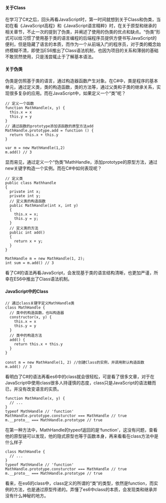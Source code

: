#### 关于Class
在学习了C#之后，回头再看JavaScript时，第一时间就想到关于Class和伪类，当初在看《JavaScript高程》和《JavaScript语言精粹》时，在关于原型和继承的相关章节，不止一次的提到了伪类，并阐述了使用的伪类的优点和缺点。“伪类”形式可以给习惯了使用基于类的语言编程的后端程序员提供方便书写JavaScript的便利，但是隐藏了语言的本质，而作为一个从前端入门的程序员，对于类的概念始终模糊不清，即使当ES6推出了Class语法机制，也因为项目的关系和薄弱的基础不敢贸然使用，只是浅尝辄止于了解基本语法。

#### 关于伪类
伪类是仿照基于类的语言，通过构造器函数产生对象。在C#中，类是程序的基本单元，通过定义类，类的构造函数，类的方法等，通过父类和子类的继承关系，实现很多复杂的应用。而在JavaScript中，如果定义一个“类”呢？
```
// 定义一个函数
function MathHandle(x, y) {
  this.x = x
  this.y = y
}
// 通过函数的prototype添加该函数的原型方法add
MathHandle.prototype.add = function () {
  return this.x + this.y
}

var m = new MathHandle(1,2)
m.add() // 3
```
显而易见，通过定义一个“伪类”MathHandle，添加prototype的原型方法，通过new关键字构造一个实例。而在C#中如何表现呢？
```
// 定义类
public class Mathhandle
{
  private int x;
  private int y;
  // 定义类的构造函数
  public MathHandle(int x, int y)
  {
    this.x = x;
    this.y = y;
  }
  // 定义类的方法
  public int add()
  {
    return x + y;
  }
}

MathHandle m = new MathHandle(1, 2);
int sum = m.add() // 3
```
看了C#的语法再看JavaScript，会发现基于类的语言结构清晰，也更加严谨，所幸在ES6中推出了Class语法机制。

#### JavaScript中的Class
```
// 通过class关键字定义MathHandle类
class MathHandle {
  // 类中的构造函数，也叫构造器
  constructor(x, y) {
    this.x = x
    this.y = y
  }
  // 类中的构造方法
  add() {
    return this.x + this.y
  }
}

const m = new MathHandle(1, 2) //创建Class的实例，并调用默认构造函数
m.add() // 3
```
看明白了C#的语法再看es6中的class就会很轻松，可是看了很多文章，对于在JavaScript中使用class很多人持谨慎的态度，class只是JavaScript的语法糖而已，并没有改变语言的实质。
```
function MathHandle(x, y) {
  // ...
}
typeof MathHandle // 'function'
MathHandle.prototype.consturctor === MathHandle // true
m.__proto__ === MathHandle.prototype // true
```
在第一种方法中，MathHandle的typeof返回的是‘function'，这没有问题，查看他的原型链可以发现，他的隐式原型也等于函数本身，再来看看在class方法中是什么样子
```
class MathHandle {
  // ...
}
typeof MathHandle // 'function'
MathHandle.prototype.consturctor === MathHandle // true
m.__proto__ === MathHandle.prototype // true
```
看来，在es6的class中，class定义的所谓的“类”的类型，依然是function，而实例的方法，也是通过原型传递的。弄懂了es6中class的本质，会发现类和继承并没有什么神秘的地方。